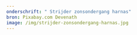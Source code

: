 ```yaml
---
onderschrift: " Strijder zonsondergang harnas"
bron: Pixabay.com Devenath
image: /img/strijder-zonsondergang-harnas.jpg
---
```

